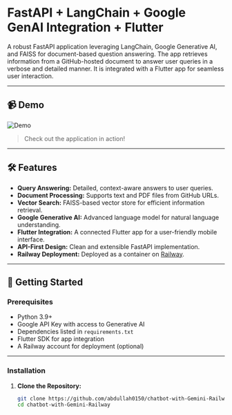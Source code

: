 # FastAPI + LangChain + Google GenAI Integration + Flutter

A robust FastAPI application leveraging LangChain, Google Generative AI, and FAISS for document-based question answering. The app retrieves information from a GitHub-hosted document to answer user queries in a verbose and detailed manner. It is integrated with a Flutter app for seamless user interaction.

---

## 📹 Demo
![Demo](demo_gif.gif)
> Check out the application in action!

---

## 🛠️ Features
- **Query Answering:** Detailed, context-aware answers to user queries.
- **Document Processing:** Supports text and PDF files from GitHub URLs.
- **Vector Search:** FAISS-based vector store for efficient information retrieval.
- **Google Generative AI:** Advanced language model for natural language understanding.
- **Flutter Integration:** A connected Flutter app for a user-friendly mobile interface.
- **API-First Design:** Clean and extensible FastAPI implementation.
- **Railway Deployment:** Deployed as a container on [Railway](https://railway.app/).

---

## 🚀 Getting Started

### Prerequisites
- Python 3.9+
- Google API Key with access to Generative AI
- Dependencies listed in `requirements.txt`
- Flutter SDK for app integration
- A Railway account for deployment (optional)

---

### Installation

1. **Clone the Repository:**
   ```bash
   git clone https://github.com/abdullah0150/chatbot-with-Gemini-Railway.git
   cd chatbot-with-Gemini-Railway
